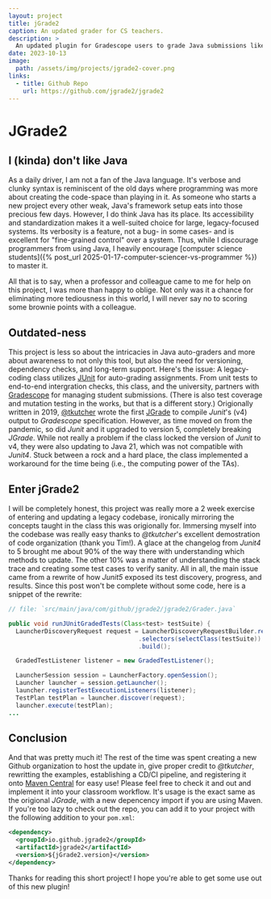 ```yaml
---
layout: project
title: jGrade2
caption: An updated grader for CS teachers.
description: >
  An updated plugin for Gradescope users to grade Java submissions like a pro. Updated now for Java 21 and JUnit5 with easy Maven integration.
date: 2023-10-13
image: 
  path: /assets/img/projects/jgrade2-cover.png
links:
  - title: Github Repo
    url: https://github.com/jgrade2/jgrade2
---
```


# JGrade2

## I (kinda) don't like Java

As a daily driver, I am not a fan of the Java language. It's verbose and clunky syntax is reminiscent of the old days where programming was more about creating the code-space than playing in it. As someone who starts a new project every other weak, Java's framework setup eats into those precious few days. However, I do think Java has its place. Its accessibility and standardization makes it a well-suited choice for large, legacy-focused systems. Its verbosity is a feature, not a bug- in some cases- and is excellent for "fine-grained control" over a system. Thus, while I discourage programmers from using Java, I heavily encourage [computer science students]({% post_url 2025-01-17-computer-sciencer-vs-programmer %}) to master it.

All that is to say, when a professor and colleague came to me for help on this project, I was more than happy to oblige. Not only was it a chance for eliminating more tediousness in this world, I will never say no to scoring some brownie points with a colleague. 

## Outdated-ness

This project is less so about the intricacies in Java auto-graders and more about awareness to not only this tool, but also the need for versioning, dependency checks, and long-term support. Here's the issue: A legacy-coding class utilizes [JUnit](https://junit.org/) for auto-grading assignments. From unit tests to end-to-end intergration checks, this class, and the university, partners with [Gradescope](https://www.gradescope.com/) for managing student submissions. (There is also test coverage and mutation testing in the works, but that is a different story.) Origionally written in 2019, [@tkutcher](https://github.com/tkutcher) wrote the first [JGrade](https://github.com/tkutcher/jgrade) to compile *Junit*'s (v4) output to *Gradescope* specification. However, as time moved on from the pandemic, so did *Junit* and it upgraded to version 5, completely breaking *JGrade*. While not really a problem if the class locked the version of *Junit* to v4, they were also updating to Java 21, which was not compatible with *Junit4*. Stuck between a rock and a hard place, the class implemented a workaround for the time being (i.e., the computing power of the TAs).

## Enter jGrade2

I will be completely honest, this project was really more a 2 week exercise of entering and updating a legacy codebase, ironically mirroring the concepts taught in the class this was origionally for. Immersing myself into the codebase was really easy thanks to *@tkutcher*'s excellent demostration of code organization (thank you Tim!). A glace at the changelog from *Junit4* to 5 brought me about 90% of the way there with understanding which methods to update. The other 10% was a matter of understanding the stack trace and creating some test cases to verify sanity. All in all, the main issue came from a rewrite of how *Junit5* exposed its test discovery, progress, and results. Since this post won't be complete without some code, here is a snippet of the rewrite:

~~~java
// file: `src/main/java/com/github/jgrade2/jgrade2/Grader.java`

public void runJUnitGradedTests(Class<test> testSuite) {
  LauncherDiscoveryRequest request = LauncherDiscoveryRequestBuilder.request()
                                    .selectors(selectClass(testSuite))
                                    .build();

  GradedTestListener listener = new GradedTestListener();

  LauncherSession session = LauncherFactory.openSession();
  Launcher launcher = session.getLauncher();
  launcher.registerTestExecutionListeners(listener);
  TestPlan testPlan = launcher.discover(request);
  launcher.execute(testPlan);
...
~~~

## Conclusion

And that was pretty much it! The rest of the time was spent creating a new Github organization to host the update in, give proper credit to *@tkutcher*, rewritting the examples, establishing a CD/CI pipeline, and registering it onto [Maven Central](https://central.sonatype.com/artifact/io.github.jgrade2/jgrade2) for easy use! Please feel free to check it and out and implement it into your classroom workflow. It's usage is the exact same as the origional *JGrade*, with a new depencency import if you are using Maven. If you're too lazy to check out the repo, you can add it to your project with the following addition to your `pom.xml`:

~~~xml
<dependency>
  <groupId>io.github.jgrade2</groupId>
  <artifactId>jgrade2</artifactId>
  <version>${jGrade2.version}</version>
</dependency>
~~~

Thanks for reading this short project! I hope you're able to get some use out of this new plugin!